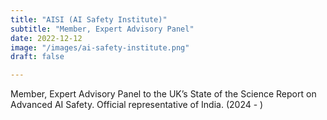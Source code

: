 ```yaml
---
title: "AISI (AI Safety Institute)"
subtitle: "Member, Expert Advisory Panel"
date: 2022-12-12
image: "/images/ai-safety-institute.png"
draft: false

---
```


Member, Expert Advisory Panel to the UK’s State of the Science Report on Advanced AI Safety. Official representative of India. (2024 - )
